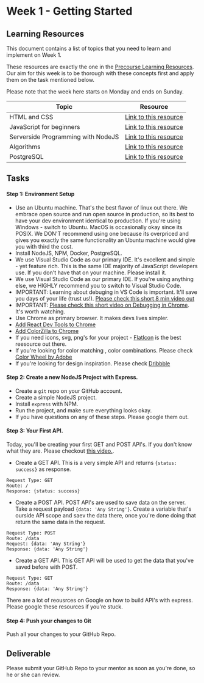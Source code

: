 # Week 1 - Getting Started

## Learning Resources

This document contains a list of topics that you need to learn and implement on Week 1. 

These resources are exactly the one in the [Precourse Learning Resources](/precourse/README.md). Our aim for this week is to be thorough with these concepts first and apply them on the task mentioned below.

Please note that the week here starts on Monday and ends on Sunday. 

Topic | Resource
------------ | -------------
HTML and CSS | [Link to this resource](https://www.youtube.com/watch?v=yTHTo28hwTQ&list=PLgGbWId6zgaWZkPFI4Sc9QXDmmOWa1v5F)
JavaScript for beginners | [Link to this resource](https://www.youtube.com/watch?v=yQaAGmHNn9s&list=PL46F0A159EC02DF82)
Serverside Programming with NodeJS | [Link to this resource](https://www.youtube.com/watch?v=65a5QQ3ZR2g&list=PL55RiY5tL51oGJorjEgl6NVeDbx_fO5jR)
Algorithms | [Link to this resource](https://www.coursera.org/learn/algorithms-part1)
PostgreSQL | [Link to this resource](https://www.youtube.com/watch?v=CkjQSkWl0F0&list=PLFRIKEguV54bgwAcgFiOs5GMo3q2DhVDj)


## Tasks

#### Step 1: Environment Setup

- Use an Ubuntu machine. That's the best flavor of linux out there. We embrace open source and run open source in production, so its best to have your dev environment identical to production. If you're using Windows - switch to Ubuntu. MacOS is occasionally okay since its POSIX. We DON'T recommend using one because its overpriced and gives you exactly the same functionality an Ubuntu machine would give you with third the cost. 
- Install NodeJS, NPM, Docker, PostgreSQL. 
- We use Visual Studio Code as our primary IDE. It's excellent and simple - yet feature rich. This is the same IDE majority of JavaScript developers use. If you don't have that on your machine. Please install it. 
- We use Visual Studio Code as our primary IDE. If you're using anything else, we HIGHLY recommend you to switch to Visual Studio Code. 
- IMPORTANT: Learning about debuging in VS Code is important. It'll save you days of your life (trust us!). [Please check this short 8 min video out](https://www.youtube.com/watch?v=2oFKNL7vYV8)
- IMPORTANT: [Please check this short video on Debugging in Chrome](https://www.youtube.com/watch?v=H0XScE08hy8). It's worth watching. 
- Use Chrome as primary browser. It makes devs lives simpler. 
- [Add React Dev Tools to Chrome](https://chrome.google.com/webstore/detail/react-developer-tools/fmkadmapgofadopljbjfkapdkoienihi?hl=en)
- [Add ColorZilla to Chrome](https://chrome.google.com/webstore/detail/colorzilla/bhlhnicpbhignbdhedgjhgdocnmhomnp?hl=en)
- If you need icons, svg, png's for your project - [FlatIcon](https://www.flaticon.com/) is the best reesource out there. 
- If you're looking for color matching , color combinations. Please check [Color Wheel by Adobe](https://color.adobe.com/)
- If you're looking for design inspiration. Please check [Dribbble](https://dribbble.com/)


#### Step 2: Create a new NodeJS Project with Express. 

- Create a `git` repo on your GitHub account. 
- Create a simple NodeJS project. 
- Install `express` with NPM.
- Run the project, and make sure everything looks okay. 
- If you have questions on any of these steps. Please google them out. 


#### Step 3: Your First API. 

Today, you'll be creating your first GET and POST API's. If you don't know what they are. Please checkout [this video.](https://www.youtube.com/watch?v=UObINRj2EGY). 

 - Create a GET API. This is a very simple API and returns `{status: success}` as response. 
 
 ```
 Request Type: GET
 Route: /
 Response: {status: success}
 ```

 - Create a POST API. POST API's are used to save data on the server. Take a request payload `{data: 'Any String'}`. Create a variable that's ourside API scope and saev the data there, once you're done doing that return the same data in the request.  
 
 ```
 Request Type: POST
 Route: /data
 Request: {data: 'Any String'}
 Response: {data: 'Any String'}
 ```


 - Create a GET API. This GET API will be used to get the data that you've saved before with POST. 
 
 ```
 Request Type: GET
 Route: /data
 Response: {data: 'Any String'}
 ```
 
 There are a lot of reousrces on Google on how to build API's with express. Please google these resources if you're stuck. 
 
 
 #### Step 4: Push your changes to Git
 
 Push all your changes to your GitHub Repo. 

## Deliverable

Please submit your GitHub Repo to your mentor as soon as you're done, so he or she can review. 


